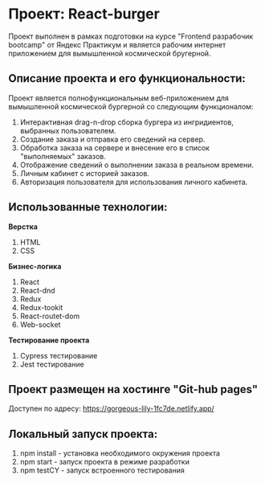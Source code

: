 # Проект: React-burger
Проект выполнен в рамках подготовки на курсе "Frontend разрабочик bootcamp" от Яндекс Практикум и является рабочим интернет приложением для вымышленной космической бругерной. 

## Описание проекта и его функциональности:

Проект является полнофункциональным веб-приложением для вымышленной космической бургерной со следующим функционалом:
1. Интерактивная drag-n-drop сборка бургера из ингридиентов, выбранных пользователем.
2. Создание заказа и отправка его сведений на сервер.
3. Обработка заказа на сервере и внесение его в список "выполняемых" заказов.
4. Отображение сведений о выполнении заказа в реальном времени.
5. Личным кабинет с историей заказов.
6. Авторизация пользователя для использования личного кабинета.

## Использованные технологии:

**Верстка**
1. HTML
2. CSS

**Бизнес-логика**
1. React
2. React-dnd
3. Redux
4. Redux-tookit
5. React-routet-dom
6. Web-socket

**Тестирование проекта**
1. Cypress тестирование
2. Jest тестирование

## Проект размещен на хостинге "Git-hub pages"

Доступен по адресу: https://gorgeous-lily-1fc7de.netlify.app/

## Локальный запуск проекта:

1. npm install - установка необходимого окружения проекта
2. npm start - запуск проекта в режиме разработки
3. npm testCY - запуск встроенного тестирования

